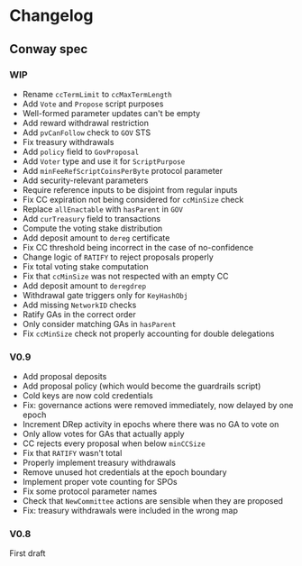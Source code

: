 # Changelog

## Conway spec

### WIP

- Rename `ccTermLimit` to `ccMaxTermLength`
- Add `Vote` and `Propose` script purposes
- Well-formed parameter updates can't be empty
- Add reward withdrawal restriction
- Add `pvCanFollow` check to `GOV` STS
- Fix treasury withdrawals
- Add `policy` field to `GovProposal`
- Add `Voter` type and use it for `ScriptPurpose`
- Add `minFeeRefScriptCoinsPerByte` protocol parameter
- Add security-relevant parameters
- Require reference inputs to be disjoint from regular inputs
- Fix CC expiration not being considered for `ccMinSize` check
- Replace `allEnactable` with `hasParent` in `GOV`
- Add `curTreasury` field to transactions
- Compute the voting stake distribution
- Add deposit amount to `dereg` certificate
- Fix CC threshold being incorrect in the case of no-confidence
- Change logic of `RATIFY` to reject proposals properly
- Fix total voting stake computation
- Fix that `ccMinSize` was not respected with an empty CC
- Add deposit amount to `deregdrep`
- Withdrawal gate triggers only for `KeyHashObj`
- Add missing `NetworkID` checks
- Ratify GAs in the correct order
- Only consider matching GAs in `hasParent`
- Fix `ccMinSize` check not properly accounting for double delegations

### V0.9

- Add proposal deposits
- Add proposal policy (which would become the guardrails script)
- Cold keys are now cold credentials
- Fix: governance actions were removed immediately, now delayed by one epoch
- Increment DRep activity in epochs where there was no GA to vote on
- Only allow votes for GAs that actually apply
- CC rejects every proposal when below `minCCSize`
- Fix that `RATIFY` wasn't total
- Properly implement treasury withdrawals
- Remove unused hot credentials at the epoch boundary
- Implement proper vote counting for SPOs
- Fix some protocol parameter names
- Check that `NewCommittee` actions are sensible when they are proposed
- Fix: treasury withdrawals were included in the wrong map

### V0.8

First draft
